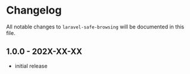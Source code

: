 # Changelog

All notable changes to `laravel-safe-browsing` will be documented in this file.

## 1.0.0 - 202X-XX-XX

- initial release
